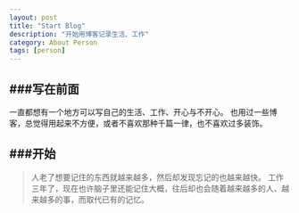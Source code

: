 ```yaml
---
layout: post
title: "Start Blog"
description: "开始用博客记录生活、工作"
category: About Person
tags: [person]
---
```

###写在前面
---
一直都想有一个地方可以写自己的生活、工作、开心与不开心。
也用过一些博客，总觉得用起来不方便，或者不喜欢那种千篇一律，也不喜欢过多装饰。


###开始
---
>人老了想要记住的东西就越来越多，然后却发现忘记的也越来越快。
>工作三年了，现在也许脑子里还能记住大概，往后却也会随着越来越多的人、越来越多的事，而取代已有的记忆。





